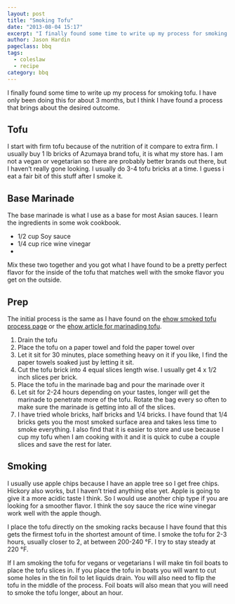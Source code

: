```yaml
---
layout: post
title: "Smoking Tofu"
date: "2013-08-04 15:17"
excerpt: "I finally found some time to write up my process for smoking tofu. I have only been doing this for about 3 months, but I think I have found a process that brings about the desired outcome."
author: Jason Hardin
pageclass: bbq
tags:
  - coleslaw
  - recipe
category: bbq
---
```

I finally found some time to write up my process for smoking tofu. I have only been doing this for about 3 months, but I think I have found a process that brings about the desired outcome.

## Tofu

I start with firm tofu because of the nutrition of it compare to extra firm. I usually buy 1 lb bricks of Azumaya brand tofu, it is what my store has. I am not a vegan or vegetarian so there are probably better brands out there, but I haven’t really gone looking. I usually do 3-4 tofu bricks at a time. I guess i eat a fair bit of this stuff after I smoke it.

## Base Marinade

The base marinade is what I use as a base for most Asian sauces. I learn the ingredients in some wok cookbook.

- 1/2 cup Soy sauce
- 1/4 cup rice wine vinegar
-
Mix these two together and you got what I have found to be a pretty perfect flavor for the inside of the tofu that matches well with the smoke flavor you get on the outside.

## Prep

The initial process is the same as I have found on the [ehow smoked tofu process page](http://www.ehow.com/how_8072314_smoke-tofu.html) or the [ehow article for marinading tofu](http://www.ehow.com/how_4750031_marinate-tofu.html).

1. Drain the tofu
1. Place the tofu on a paper towel and fold the paper towel over
1. Let it sit for 30 minutes, place something heavy on it if you like, I find the paper towels soaked just by letting it sit.
1. Cut the tofu brick into 4 equal slices length wise. I usually get 4 x 1/2 inch slices per brick.
1. Place the tofu in the marinade bag and pour the marinade over it
1. Let sit for 2-24 hours depending on your tastes, longer will get the marinade to penetrate more of the tofu. Rotate the bag every so often to make sure the marinade is getting into all of the slices.
1. I have tried whole bricks, half bricks and 1/4 bricks. I have found that 1/4 bricks gets you the most smoked surface area and takes less time to smoke everything. I also find that it is easier to store and use because I cup my tofu when I am cooking with it and it is quick to cube a couple slices and save the rest for later.

## Smoking

I usually use apple chips because I have an apple tree so I get free chips. Hickory also works, but I haven’t tried anything else yet. Apple is going to give it a more acidic taste I think. So I would use another chip type if you are looking for a smoother flavor. I think the soy sauce the rice wine vinegar work well with the apple though.

I place the tofu directly on the smoking racks because I have found that this gets the firmest tofu in the shortest amount of time. I smoke the tofu for 2-3 hours, usually closer to 2, at between 200-240 °F. I try to stay steady at 220 °F.

If I am smoking the tofu for vegans or vegetarians I will make tin foil boats to place the tofu slices in. If you place the tofu in boats you will want to cut some holes in the tin foil to let liquids drain. You will also need to flip the tofu in the middle of the process. Foil boats will also mean that you will need to smoke the tofu longer, about an hour.
